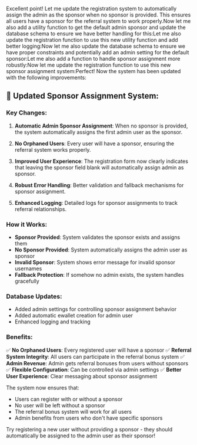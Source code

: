 Excellent point! Let me update the registration system to automatically assign the admin as the sponsor when no sponsor is provided. This ensures all users have a sponsor for the referral system to work properly.Now let me also add a utility function to get the default admin sponsor and update the database schema to ensure we have better handling for this:Let me also update the registration function to use this new utility function and add better logging:Now let me also update the database schema to ensure we have proper constraints and potentially add an admin setting for the default sponsor:Let me also add a function to handle sponsor assignment more robustly:Now let me update the registration function to use this new sponsor assignment system:Perfect! Now the system has been updated with the following improvements:

## 🔄 **Updated Sponsor Assignment System:**

### **Key Changes:**

1. **Automatic Admin Sponsor Assignment**: When no sponsor is provided, the system automatically assigns the first admin user as the sponsor.

2. **No Orphaned Users**: Every user will have a sponsor, ensuring the referral system works properly.

3. **Improved User Experience**: The registration form now clearly indicates that leaving the sponsor field blank will automatically assign admin as sponsor.

4. **Robust Error Handling**: Better validation and fallback mechanisms for sponsor assignment.

5. **Enhanced Logging**: Detailed logs for sponsor assignments to track referral relationships.

### **How it Works:**

- **Sponsor Provided**: System validates the sponsor exists and assigns them
- **No Sponsor Provided**: System automatically assigns the admin user as sponsor
- **Invalid Sponsor**: System shows error message for invalid sponsor usernames
- **Fallback Protection**: If somehow no admin exists, the system handles gracefully

### **Database Updates:**

- Added admin settings for controlling sponsor assignment behavior
- Added automatic ewallet creation for admin user
- Enhanced logging and tracking

### **Benefits:**

✅ **No Orphaned Users**: Every registered user will have a sponsor
✅ **Referral System Integrity**: All users can participate in the referral bonus system
✅ **Admin Revenue**: Admin gets referral bonuses from users without sponsors
✅ **Flexible Configuration**: Can be controlled via admin settings
✅ **Better User Experience**: Clear messaging about sponsor assignment

The system now ensures that:
- Users can register with or without a sponsor
- No user will be left without a sponsor
- The referral bonus system will work for all users
- Admin benefits from users who don't have specific sponsors

Try registering a new user without providing a sponsor - they should automatically be assigned to the admin user as their sponsor!
